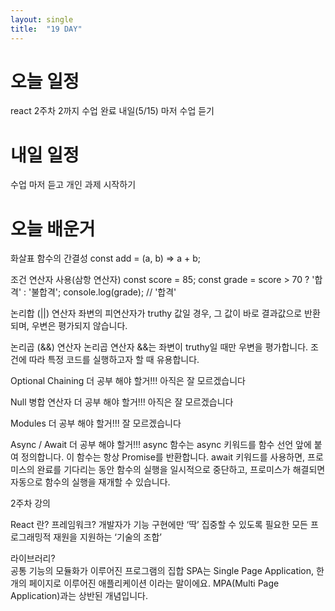 ```yaml
---
layout: single
title:  "19 DAY"
---
```



# 오늘 일정
react 2주차 2까지 수업 완료 내일(5/15) 마저 수업 듣기


# 내일 일정
수업 마저 듣고 개인 과제 시작하기


# 오늘 배운거

화살표 함수의 간결성
const add = (a, b) => a + b;

조건 연산자 사용(삼항 연산자)
const score = 85;
const grade = score > 70 ? '합격' : '불합격';
console.log(grade);  // '합격'

논리합 (||) 연산자
좌변의 피연산자가 truthy 값일 경우, 그 값이 바로 결과값으로 반환되며, 우변은 평가되지 않습니다.

논리곱 (&&) 연산자
논리곱 연산자 &&는 좌변이 truthy일 때만 우변을 평가합니다. 조건에 따라 특정 코드를 실행하고자 할 때 유용합니다.

Optional Chaining  더 공부 해야 할거!!!
아직은 잘 모르겠습니다

Null 병합 연산자  더 공부 해야 할거!!!
아직은 잘 모르겠습니다

Modules  더 공부 해야 할거!!!
잘 모르겠습니다

Async / Await 더 공부 해야 할거!!!
async 함수는 async 키워드를 함수 선언 앞에 붙여 정의합니다. 이 함수는 항상 Promise를 반환합니다.
await 키워드를 사용하면, 프로미스의 완료를 기다리는 동안 함수의 실행을 일시적으로 중단하고, 프로미스가 해결되면 자동으로 함수의 실행을 재개할 수 있습니다.


2주차 강의 

React 란? 
프레임워크?
개발자가 기능 구현에만 ‘딱’ 집중할 수 있도록 필요한 모든 프로그래밍적 재원을 지원하는 ‘기술의 조합’


라이브러리?   
공통 기능의 모듈화가 이루어진 프로그램의 집합
SPA는 Single Page Application, 한 개의 페이지로 이루어진 애플리케이션 이라는 말이에요.
MPA(Multi Page Application)과는 상반된 개념입니다.








